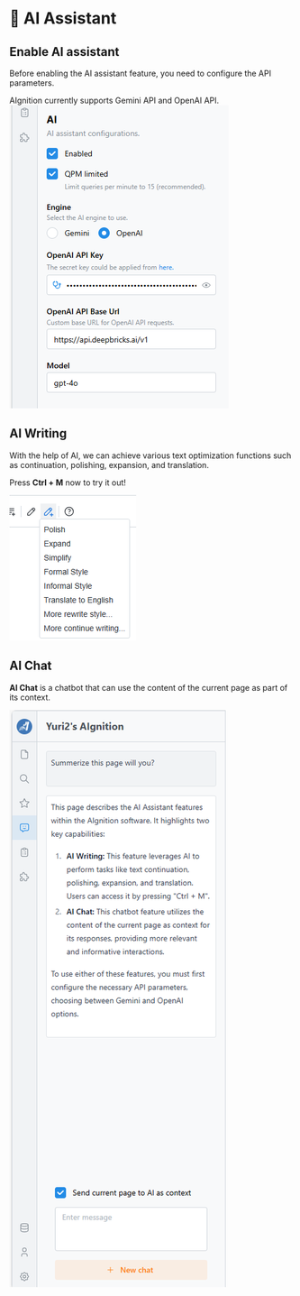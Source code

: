 # 🤖 AI Assistant

## Enable AI assistant

Before enabling the AI assistant feature, you need to configure the API parameters.

AIgnition currently supports Gemini API and OpenAI API.
![image.png](https://github.com/yuri2peter/picx-images-hosting/raw/master/image.Snd6Af.png)

## AI Writing

With the help of AI, we can achieve various text optimization functions such as continuation, polishing, expansion, and translation.

Press **Ctrl + M** now to try it out!

![image.png](https://github.com/yuri2peter/picx-images-hosting/raw/master/image.Ell0BK.png)

## AI Chat

**AI Chat** is a chatbot that can use the content of the current page as part of its context.

![image.png](https://github.com/yuri2peter/picx-images-hosting/raw/master/image.LPiTqP.png)
